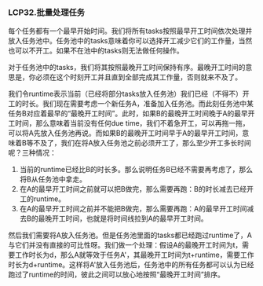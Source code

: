 ### LCP32.批量处理任务

每个任务都有一个最早开始时间。我们将所有tasks按照最早开工时间依次处理并放入任务池中。任务池中的tasks意味着你可以选择开工减少它们的工作量，当然也可以不开工。如果不在池中的tasks则无法做任何操作。

对于任务池中的tasks，我们将其按照最晚开工时间保持有序。最晚开工时间的意思是，你必须在这个时刻开工并且直到全部完成其工作量，否则就来不及了。

我们令runtime表示当前（已经将部分tasks放入任务池）我们已经（不得不）开工的时长。我们现在需要考虑一个新任务A，准备加入任务池。而此刻任务池中某任务B对应着最早的“最晚开工时间”。此时，如果B的最晚开工时间晚于A的最早开工时间，那么意味着当前没有任何due time，我们不着急开工，可以再拖一拖，可以将A先放入任务池再说。而如果B的最晚开工时间早于A的最早开工时间，意味着B等不及了，我们在将A放入任务池之前必须开工了，那么至少开工多长时间呢？三种情况：
1. 当前的runtime已经比B的时长多。那么说明任务B已经不需要再考虑了，那么将B从任务池中拿走。
2. 在A的最早开工时间之前就可以把B做完，那么需要再跑：B的时长减去已经开工的runtime。
3. 在A的最早开工时间之前并不能把B做完，那么需要再跑：A的最早开工时间减去B的最晚开工时间，也就是将时间线拉到A的最早开工时间。

然后我们需要将A放入任务池。但是任务池里面的tasks都已经跑过runtime了，A与它们并没有直接的可比性呀。我们做一个处理：假设A的最晚开工时间为t，需要工作时长为d，那么A就等效于任务A'，其最晚开工时间为t+runtime，需要工作时长为d+runtime。这样将A'放入任务池后，任务池中的所有任务都可以认为已经跑过了runtime的时间，彼此之间可以放心地按照“最晚开工时间”排序。
